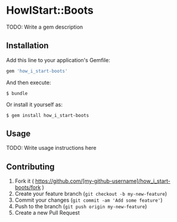 # HowIStart::Boots

TODO: Write a gem description

## Installation

Add this line to your application's Gemfile:

```ruby
gem 'how_i_start-boots'
```

And then execute:

    $ bundle

Or install it yourself as:

    $ gem install how_i_start-boots

## Usage

TODO: Write usage instructions here

## Contributing

1. Fork it ( https://github.com/[my-github-username]/how_i_start-boots/fork )
2. Create your feature branch (`git checkout -b my-new-feature`)
3. Commit your changes (`git commit -am 'Add some feature'`)
4. Push to the branch (`git push origin my-new-feature`)
5. Create a new Pull Request
